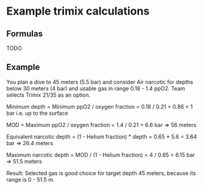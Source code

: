 # Example trimix calculations

## Formulas

TODO

## Example

You plan a dive to 45 meters (5.5 bar) and consider Air narcotic for depths below 30 meters (4 bar) and usable gas in range 0.18 - 1.4 ppO2. Team selects Trimix 21/35 as an option.

Minimum depth = Minimum ppO2 / oxygen fraction = 0.18 / 0.21 = 0.86 < 1 bar i.e. up to the surface

MOD = Maximum ppO2 / oxygen fraction = 1.4 / 0.21 = 6.6 bar => 56 meters

Equivalent narcotic depth = (1 - Helium fraction) * depth = 0.65 * 5.6 = 3.64 bar => 26.4 meters

Maximum narcotic depth = MOD / (1 - Helium fraction) = 4 / 0.65 = 6.15 bar => 51.5 meters

Result: Selected gas is good choice for target depth 45 meters, because its range is 0 - 51.5 m.
